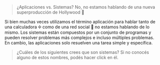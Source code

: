 > ¿Aplicaciones vs. Sistemas? No, no estamos hablando de una nueva superproducción de Hollywood :movie_camera:

Si bien muchas veces utilizamos el término aplicación para hablar tanto de una calculadora :heavy_division_sign: como de una red social :busts_in_silhouette: no estamos hablando de lo mismo. Los sistemas están compuestos por un conjunto de programas y pueden resolver problemas más complejos e incluso múltiples problemas. En cambio, las aplicaciones solo resuelven una tarea simple y específica. 

> ¿Cuáles de los siguientes crees que son sistemas? 
> Si no conocés alguno de estos nombres, podés hacer click en él.  
